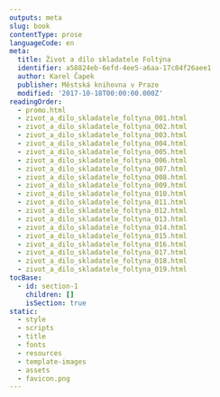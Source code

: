 ```yaml
---
outputs: meta
slug: book
contentType: prose
languageCode: en
meta:
  title: Život a dílo skladatele Foltýna
  identifier: a58824eb-6efd-4ee5-a6aa-17c84f26aee1
  author: Karel Čapek
  publisher: Městská knihovna v Praze
  modified: '2017-10-18T00:00:00.000Z'
readingOrder:
  - promo.html
  - zivot_a_dilo_skladatele_foltyna_001.html
  - zivot_a_dilo_skladatele_foltyna_002.html
  - zivot_a_dilo_skladatele_foltyna_003.html
  - zivot_a_dilo_skladatele_foltyna_004.html
  - zivot_a_dilo_skladatele_foltyna_005.html
  - zivot_a_dilo_skladatele_foltyna_006.html
  - zivot_a_dilo_skladatele_foltyna_007.html
  - zivot_a_dilo_skladatele_foltyna_008.html
  - zivot_a_dilo_skladatele_foltyna_009.html
  - zivot_a_dilo_skladatele_foltyna_010.html
  - zivot_a_dilo_skladatele_foltyna_011.html
  - zivot_a_dilo_skladatele_foltyna_012.html
  - zivot_a_dilo_skladatele_foltyna_013.html
  - zivot_a_dilo_skladatele_foltyna_014.html
  - zivot_a_dilo_skladatele_foltyna_015.html
  - zivot_a_dilo_skladatele_foltyna_016.html
  - zivot_a_dilo_skladatele_foltyna_017.html
  - zivot_a_dilo_skladatele_foltyna_018.html
  - zivot_a_dilo_skladatele_foltyna_019.html
tocBase:
  - id: section-1
    children: []
    isSection: true
static:
  - style
  - scripts
  - title
  - fonts
  - resources
  - template-images
  - assets
  - favicon.png
---
```

